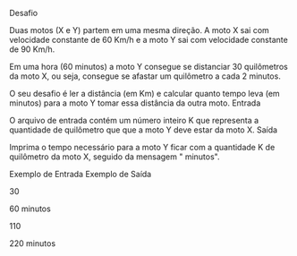 
Desafio

Duas motos (X e Y) partem em uma mesma direção. A moto X sai com velocidade constante de 60 Km/h e a moto Y sai com velocidade constante de 90 Km/h.

Em uma hora (60 minutos) a moto Y consegue se distanciar 30 quilômetros da moto X, ou seja, consegue se afastar um quilômetro a cada 2 minutos.

O seu desafio é ler a distância (em Km) e calcular quanto tempo leva (em minutos) para a moto Y tomar essa distância da outra moto.
Entrada

O arquivo de entrada contém um número inteiro K que representa a quantidade de quilômetro que que a moto Y deve estar da moto X.
Saída

Imprima o tempo necessário para a moto Y ficar com a quantidade K de quilômetro da moto X, seguido da mensagem " minutos".
 
Exemplo de Entrada 	Exemplo de Saída

30
	

60 minutos

110
	

220 minutos